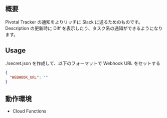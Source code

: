 ## 概要

Pivotal Tracker の通知をよりリッチに Slack に送るためのものです。
Description の更新時に Diff を表示したり、タスク系の通知ができるようになります。

## Usage

./secret.json を作成して、以下のフォーマットで Webhook URL をセットする

```JavaScript:secret.json
{
  "WEBHOOK_URL": ""
}
```

## 動作環境

- Cloud Functions
